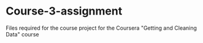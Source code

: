 # Course-3-assignment
Files required for the course project for the Coursera "Getting and Cleaning Data" course
